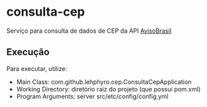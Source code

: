 # consulta-cep
Serviço para consulta de dados de CEP da API [AvisoBrasil](http://avisobrasil.com.br/correio-control/api-de-consulta-de-cep/)

## Execução
Para executar, utilize:
 * Main Class: com.github.lehphyro.cep.ConsultaCepApplication
 * Working Directory: diretório raiz do projeto (que possui pom.xml)
 * Program Arguments: server src/etc/config/config.yml
